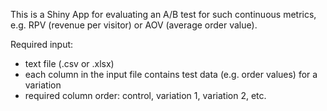 This is a Shiny App for evaluating an A/B test for such continuous metrics, e.g. RPV (revenue per visitor) or AOV (average order value).

Required input:

* text file (.csv or .xlsx)
* each column in the input file contains test data (e.g. order values) for a variation
* required column order: control, variation 1, variation 2, etc.